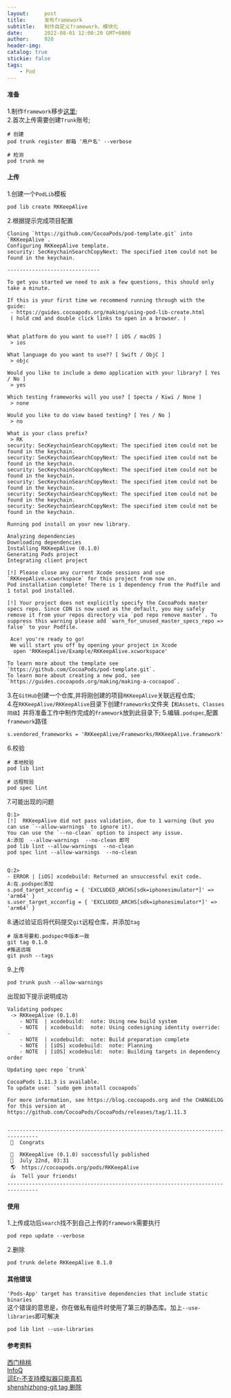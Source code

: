 ```yaml
---
layout:     post
title:      发布framework
subtitle:  	制作自定义framework、模块化
date:       2022-08-01 12:00:20 GMT+0800
author:     920
header-img: 
catalog: true
stickie: false
tags:
    - Pod
---
```



#### 准备
1.制作`framework`移步[这里](https://yuan920.github.io/2020/02/15/iOS%E9%9D%99%E6%80%81%E5%BA%93%E5%92%8C%E5%8A%A8%E6%80%81%E5%BA%93%E7%9A%84%E5%88%9B%E5%BB%BA%E5%92%8C%E4%BD%BF%E7%94%A8/);  
2.首次上传需要创建`Trunk`账号;  
```
# 创建
pod trunk register 邮箱 '用户名' --verbose 

# 检测
pod trunk me
```

#### 上传

1.创建一个`PodLib`模板
```
pod lib create RKKeepAlive
```
2.根据提示完成项目配置
```
Cloning `https://github.com/CocoaPods/pod-template.git` into `RKKeepAlive`.
Configuring RKKeepAlive template.
security: SecKeychainSearchCopyNext: The specified item could not be found in the keychain.

------------------------------

To get you started we need to ask a few questions, this should only take a minute.

If this is your first time we recommend running through with the guide: 
 - https://guides.cocoapods.org/making/using-pod-lib-create.html
 ( hold cmd and double click links to open in a browser. )


What platform do you want to use?? [ iOS / macOS ]
 > ios

What language do you want to use?? [ Swift / ObjC ]
 > objc

Would you like to include a demo application with your library? [ Yes / No ]
 > yes

Which testing frameworks will you use? [ Specta / Kiwi / None ]
 > none

Would you like to do view based testing? [ Yes / No ]
 > no

What is your class prefix?
 > RK
security: SecKeychainSearchCopyNext: The specified item could not be found in the keychain.
security: SecKeychainSearchCopyNext: The specified item could not be found in the keychain.
security: SecKeychainSearchCopyNext: The specified item could not be found in the keychain.
security: SecKeychainSearchCopyNext: The specified item could not be found in the keychain.
security: SecKeychainSearchCopyNext: The specified item could not be found in the keychain.
security: SecKeychainSearchCopyNext: The specified item could not be found in the keychain.

Running pod install on your new library.

Analyzing dependencies
Downloading dependencies
Installing RKKeepAlive (0.1.0)
Generating Pods project
Integrating client project

[!] Please close any current Xcode sessions and use `RKKeepAlive.xcworkspace` for this project from now on.
Pod installation complete! There is 1 dependency from the Podfile and 1 total pod installed.

[!] Your project does not explicitly specify the CocoaPods master specs repo. Since CDN is now used as the default, you may safely remove it from your repos directory via `pod repo remove master`. To suppress this warning please add `warn_for_unused_master_specs_repo => false` to your Podfile.

 Ace! you're ready to go!
 We will start you off by opening your project in Xcode
  open 'RKKeepAlive/Example/RKKeepAlive.xcworkspace'

To learn more about the template see `https://github.com/CocoaPods/pod-template.git`.
To learn more about creating a new pod, see `https://guides.cocoapods.org/making/making-a-cocoapod`.
```
3.在`GitHub`创建一个仓库,并将刚创建的项目`RKKeepAlive`关联远程仓库;  
4.在`RKKeepAlive/RKKeepAlive`目录下创建`frameworks`文件夹`【和Assets、Classes同级】`并将准备工作中制作完成的`framework`放到此目录下; 
5.编辑`.podspec`,配置`framework`路径
```
s.vendored_frameworks = 'RKKeepAlive/Frameworks/RKKeepAlive.framework'
``` 
6.校验
```
# 本地校验
pod lib lint 

# 远程校验
pod spec lint 
```
7.可能出现的问题
```
Q:1>
[!]  RKKeepAlive did not pass validation, due to 1 warning (but you can use `--allow-warnings` to ignore it).
You can use the `--no-clean` option to inspect any issue.
A:添加  --allow-warnings  --no-clean 即可
pod lib lint --allow-warnings  --no-clean
pod spec lint --allow-warnings  --no-clean


Q:2>
- ERROR | [iOS] xcodebuild: Returned an unsuccessful exit code.
A:在.podspec添加 
s.pod_target_xcconfig = { 'EXCLUDED_ARCHS[sdk=iphonesimulator*]' => 'arm64' }
s.user_target_xcconfig = { 'EXCLUDED_ARCHS[sdk=iphonesimulator*]' => 'arm64' }
```
8.通过验证后将代码提交`git`远程仓库，并添加`tag`
```
# 版本号要和.podspec中版本一致
git tag 0.1.0
#推送远端
git push --tags
```
9.上传
```
pod trunk push --allow-warnings
```
出现如下提示说明成功
```
Validating podspec
 -> RKKeepAlive (0.1.0)
    - NOTE  | xcodebuild:  note: Using new build system
    - NOTE  | xcodebuild:  note: Using codesigning identity override: -
    - NOTE  | xcodebuild:  note: Build preparation complete
    - NOTE  | [iOS] xcodebuild:  note: Planning
    - NOTE  | [iOS] xcodebuild:  note: Building targets in dependency order

Updating spec repo `trunk`

CocoaPods 1.11.3 is available.
To update use: `sudo gem install cocoapods`

For more information, see https://blog.cocoapods.org and the CHANGELOG for this version at https://github.com/CocoaPods/CocoaPods/releases/tag/1.11.3


--------------------------------------------------------------------------------
 🎉  Congrats

 🚀  RKKeepAlive (0.1.0) successfully published
 📅  July 22nd, 03:31
 🌎  https://cocoapods.org/pods/RKKeepAlive
 👍  Tell your friends!
--------------------------------------------------------------------------------
```

#### 使用

1.上传成功后`search`找不到自己上传的`framework`需要执行
```
pod repo update --verbose
```
2.删除
```
pod trunk delete RKKeepAlive 0.1.0
```
#### 其他错误
`'Pods-App' target has transitive dependencies that include static binaries`  
这个错误的意思是，你在做私有组件时使用了第三的静态库。加上`--use-libraries`即可解决  

```
pod lib lint --use-libraries
```

#### 参考资料

[西门桃桃](https://devfutao.com/archives/175/)  
[InfoQ](https://xie.infoq.cn/article/dbfbe3aa0ffdc81a648e7da75)  
[這Er-不支持模拟器只能真机](https://www.jianshu.com/p/88180b4d2ab7/)  
[shenshizhong-git tag 删除](https://www.jianshu.com/p/208aff2dccdc)  




